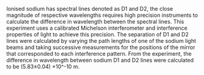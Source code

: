 Ionised sodium has spectral lines denoted as D1 and D2, the close magnitude of respective wavelengths requires high precision instruments to calculate the difference in wavelength between the spectral lines. This experiment uses a calibrated Michelson interferometer and interference properties of light to achieve this precision. The separation of D1 and D2 lines were calculated by varying the path lengths of one of the sodium light beams and taking successive measurements for the positions of the mirror that corresponded to each interference pattern. From the experiment, the difference in wavelength between sodium D1 and D2 lines were calculated to be (5.83±0.04) ×10^-10 m.

